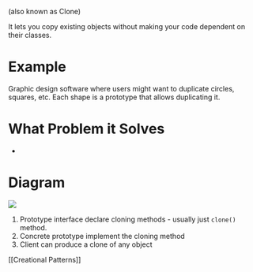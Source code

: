 (also known as Clone)

It lets you copy existing objects without making your code dependent on their classes.

# Example
Graphic design software where users might want to duplicate circles, squares, etc. Each shape is a prototype that allows duplicating it.

# What Problem it Solves
- 

# Diagram
![](https://i.imgur.com/3ay9vJc.png)
1. Prototype interface declare cloning methods - usually just `clone()` method.
2. Concrete prototype implement the cloning method
3. Client can produce a clone of any object

[[Creational Patterns]]